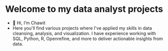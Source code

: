# Welcome to my data analyst projects
- 👋 Hi, I’m Chawit
- Here you'll find various projects where I've applied my skills in data cleansing, analysis,
and visualization. I have experience working with SQL, Python, R, Openrefine,
and more to deliver actionable insights from data.
<!---
ChawitTe/ChawitTe is a ✨ special ✨ repository because its `README.md` (this file) appears on your GitHub profile.
You can click the Preview link to take a look at your changes.
--->
